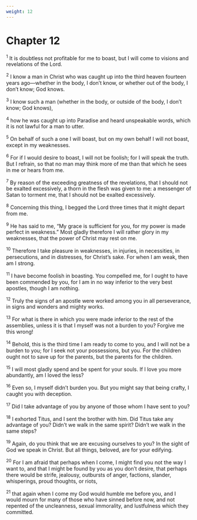 ```yaml
---
weight: 12
---
```


# Chapter 12

<sup>1</sup> It is doubtless not profitable for me to boast, but I will come to visions and revelations of the Lord. 

<sup>2</sup> I know a man in Christ who was caught up into the third heaven fourteen years ago—whether in the body, I don’t know, or whether out of the body, I don’t know; God knows. 

<sup>3</sup> I know such a man (whether in the body, or outside of the body, I don’t know; God knows), 

<sup>4</sup> how he was caught up into Paradise and heard unspeakable words, which it is not lawful for a man to utter. 

<sup>5</sup> On behalf of such a one I will boast, but on my own behalf I will not boast, except in my weaknesses. 

<sup>6</sup> For if I would desire to boast, I will not be foolish; for I will speak the truth. But I refrain, so that no man may think more of me than that which he sees in me or hears from me. 

<sup>7</sup> By reason of the exceeding greatness of the revelations, that I should not be exalted excessively, a thorn in the flesh was given to me: a messenger of Satan to torment me, that I should not be exalted excessively. 

<sup>8</sup> Concerning this thing, I begged the Lord three times that it might depart from me. 

<sup>9</sup> He has said to me, “My grace is sufficient for you, for my power is made perfect in weakness.” Most gladly therefore I will rather glory in my weaknesses, that the power of Christ may rest on me. 

<sup>10</sup> Therefore I take pleasure in weaknesses, in injuries, in necessities, in persecutions, and in distresses, for Christ’s sake. For when I am weak, then am I strong. 

<sup>11</sup> I have become foolish in boasting. You compelled me, for I ought to have been commended by you, for I am in no way inferior to the very best apostles, though I am nothing. 

<sup>12</sup> Truly the signs of an apostle were worked among you in all perseverance, in signs and wonders and mighty works. 

<sup>13</sup> For what is there in which you were made inferior to the rest of the assemblies, unless it is that I myself was not a burden to you? Forgive me this wrong! 

<sup>14</sup> Behold, this is the third time I am ready to come to you, and I will not be a burden to you; for I seek not your possessions, but you. For the children ought not to save up for the parents, but the parents for the children. 

<sup>15</sup> I will most gladly spend and be spent for your souls. If I love you more abundantly, am I loved the less? 

<sup>16</sup> Even so, I myself didn’t burden you. But you might say that being crafty, I caught you with deception. 

<sup>17</sup> Did I take advantage of you by anyone of those whom I have sent to you? 

<sup>18</sup> I exhorted Titus, and I sent the brother with him. Did Titus take any advantage of you? Didn’t we walk in the same spirit? Didn’t we walk in the same steps? 

<sup>19</sup> Again, do you think that we are excusing ourselves to you? In the sight of God we speak in Christ. But all things, beloved, are for your edifying. 

<sup>20</sup> For I am afraid that perhaps when I come, I might find you not the way I want to, and that I might be found by you as you don’t desire, that perhaps there would be strife, jealousy, outbursts of anger, factions, slander, whisperings, proud thoughts, or riots, 

<sup>21</sup> that again when I come my God would humble me before you, and I would mourn for many of those who have sinned before now, and not repented of the uncleanness, sexual immorality, and lustfulness which they committed. 


